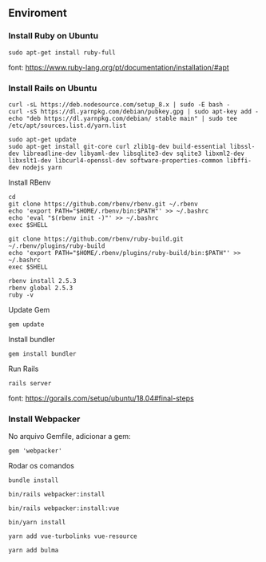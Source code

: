 ## Enviroment
### Install Ruby on Ubuntu
```
sudo apt-get install ruby-full
```
font: https://www.ruby-lang.org/pt/documentation/installation/#apt

### Install Rails on Ubuntu
```
curl -sL https://deb.nodesource.com/setup_8.x | sudo -E bash -
curl -sS https://dl.yarnpkg.com/debian/pubkey.gpg | sudo apt-key add -
echo "deb https://dl.yarnpkg.com/debian/ stable main" | sudo tee /etc/apt/sources.list.d/yarn.list

sudo apt-get update
sudo apt-get install git-core curl zlib1g-dev build-essential libssl-dev libreadline-dev libyaml-dev libsqlite3-dev sqlite3 libxml2-dev libxslt1-dev libcurl4-openssl-dev software-properties-common libffi-dev nodejs yarn
```

Install RBenv
```
cd
git clone https://github.com/rbenv/rbenv.git ~/.rbenv
echo 'export PATH="$HOME/.rbenv/bin:$PATH"' >> ~/.bashrc
echo 'eval "$(rbenv init -)"' >> ~/.bashrc
exec $SHELL

git clone https://github.com/rbenv/ruby-build.git ~/.rbenv/plugins/ruby-build
echo 'export PATH="$HOME/.rbenv/plugins/ruby-build/bin:$PATH"' >> ~/.bashrc
exec $SHELL

rbenv install 2.5.3
rbenv global 2.5.3
ruby -v
```

Update Gem
```
gem update
```

Install bundler
```
gem install bundler
```

Run Rails
```
rails server
```
font: https://gorails.com/setup/ubuntu/18.04#final-steps

### Install Webpacker
No arquivo Gemfile, adicionar a gem:
```
gem 'webpacker'
```

Rodar os comandos
```
bundle install
```
```
bin/rails webpacker:install
```
```
bin/rails webpacker:install:vue
```
```
bin/yarn install
```
```
yarn add vue-turbolinks vue-resource
```
```
yarn add bulma
```